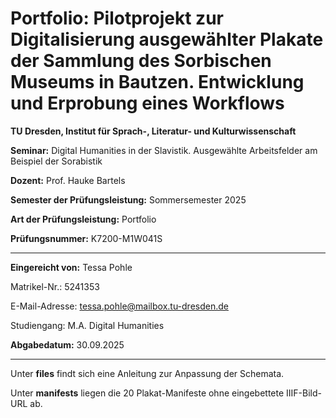 # Portfolio: Pilotprojekt zur Digitalisierung ausgewählter Plakate der Sammlung des Sorbischen Museums in Bautzen. Entwicklung und Erprobung eines Workflows 

**TU Dresden, Institut für Sprach-, Literatur- und Kulturwissenschaft**

**Seminar:** Digital Humanities in der Slavistik. Ausgewählte Arbeitsfelder am Beispiel der Sorabistik

**Dozent:** Prof. Hauke Bartels

**Semester der Prüfungsleistung:** Sommersemester 2025

**Art der Prüfungsleistung:** Portfolio

**Prüfungsnummer:** K7200-M1W041S

***

**Eingereicht von:** 
Tessa Pohle

Matrikel-Nr.: 5241353

E-Mail-Adresse: tessa.pohle@mailbox.tu-dresden.de

Studiengang: M.A. Digital Humanities

**Abgabedatum:** 30.09.2025

***
Unter **files** findt sich eine Anleitung zur Anpassung der Schemata.

Unter **manifests** liegen die 20 Plakat-Manifeste ohne eingebettete IIIF-Bild-URL ab.
